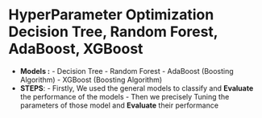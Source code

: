 # HyperParameter Optimization Decision Tree, Random Forest, AdaBoost, XGBoost
- **Models :** - Decision Tree
               - Random Forest
               - AdaBoost (Boosting Algorithm)
               - XGBoost (Boosting Algorithm)
- **STEPS**:
            - Firstly, We used the general models to classify and **Evaluate** the performance of the models
            - Then we precisely Tuning the parameters of those model and **Evaluate** their performance
